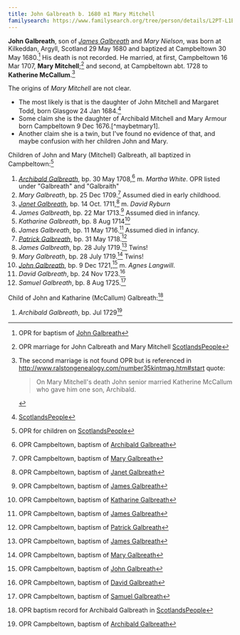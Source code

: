 ```yaml
---
title: John Galbreath b. 1680 m1 Mary Mitchell
familysearch: https://www.familysearch.org/tree/person/details/L2PT-L1B
---
```

**John Galbreath**, son of [*James Galbreath*](galbreath-james-1659.md) and *Mary Nielson*, was born at Kilkeddan, Argyll, Scotland 29 May 1680 and baptized at Campbeltown 30 May 1680.[^birth] His death is not recorded. He married, at first, Campbeltown 16 Mar 1707, **Mary Mitchell**;[^marriage1] and second, at Campbeltown abt. 1728 to **Katherine McCallum**.[^marriage2]

The origins of *Mary Mitchell* are not clear.

- The most likely is that is the daughter of John Mitchell and Margaret Todd, born Glasgow 24 Jan 1684.[^maybemary2]
- Some claim she is the daughter of Archibald Mitchell and Mary Armour born Campbeltown 9 Dec 1676.[^maybetmary1].
- Another claim she is a twin, but I've found no evidence of that, and maybe confusion with her children John and Mary.

Children of John and Mary (Mitchell) Galbreath, all baptized in Campbeltown:[^children1]

1. [*Archibald Galbreath*](galbreath-archibald-1708.md), bp. 30 May 1708,[^archibald1-birth] m. *Martha White*. OPR listed under "Galbreath" and "Galbraith"
2. *Mary Galbreath*, bp. 25 Dec 1709.[^mary1-birth] Assumed died in early childhood.
3. [*Janet Galbreath*](galbreath-janet-1711.md), bp. 14 Oct. 1711,[^janet-birth] m. *David Ryburn*
4. *James Galbreath*, bp. 22 Mar 1713.[^james1-birth] Assumed died in infancy.
5. *Katharine Galbreath*, bp. 8 Aug 1714[^katharine-birth]
6. *James Galbreath*, bp. 11 May 1716.[^james2-birth] Assumed died in infancy.
7. [*Patrick Galbreath*](galbreath-patrick-1718.md), bp. 31 May 1718.[^patrick-birth]
8. *James Galbreath*, bp. 28 July 1719.[^james3-birth] Twins!
9. *Mary Galbreath*, bp. 28 July 1719.[^mary2-birth] Twins!
10. [*John Galbreath*](galbreath-john-1721.md), bp. 9 Dec 1721,[^john-birth] m. *Agnes Langwill*.
11. *David Galbreath*, bp. 24 Nov 1723.[^david-birth] 
12. *Samuel Galbreath*, bp. 8 Aug 1725.[^samuel-birth]

Child of John and Katharine (McCallum) Galbreath:[^children2]

1. *Archibald Galbreath*, bp. Jul 1729[^archibald2-birth]

[^birth]: OPR for baptism of [John Galbreath](/sources/opr-campbeltown-births.md#1680-05-30-john-galbreath)

[^marriage1]: OPR marriage for John Calbreath and Mary Mitchell [ScotlandsPeople](https://www.scotlandspeople.gov.uk/record-results?search_type=people&event=M&record_type%5B0%5D=opr_marriages&church_type=Old%20Parish%20Registers&dl_cat=church&dl_rec=church-banns-marriages&surname=galbreath&surname_so=fuzzy&forename=john&forename_so=starts&sex=M&spouse_name_so=exact&from_year=1707&to_year=1707&record=Church%20of%20Scotland%20%28old%20parish%20registers%29%20Roman%20Catholic%20Church%20Other%20churches&sid=86128716)

[^marriage2]: The second marriage is not found OPR but is referenced in http://www.ralstongenealogy.com/number35kintmag.htm#start quote:
    > On Mary Mitchell's death John senior married 
    > Katherine McCallum who gave him one son, Archibald.

[^children1]: OPR for children on [ScotlandsPeople][1]

[^children2]:  OPR baptism record for Archibald Galbreath in [ScotlandsPeople](https://www.scotlandspeople.gov.uk/record-results?search_type=people&event=%28B%20OR%20C%20OR%20S%29&record_type%5B0%5D=opr_births&church_type=Old%20Parish%20Registers&dl_cat=church&dl_rec=church-births-baptisms&surname=galbreath&surname_so=starts&forename=archibald&forename_so=starts&sex=M&from_year=1729&to_year=1729&parent_names=galbreath&parent_names_so=exact&parent_name_two=McCallum&parent_name_two_so=exact&record=Church%20of%20Scotland%20%28old%20parish%20registers%29%20Roman%20Catholic%20Church%20Other%20churches)

[1]: https://www.scotlandspeople.gov.uk/record-results?search_type=people&event=%28B%20OR%20C%20OR%20S%29&record_type%5B0%5D=opr_births&church_type=Old%20Parish%20Registers&dl_cat=church&dl_rec=church-births-baptisms&surname=galbreath&surname_so=fuzzy&forename_so=starts&from_year=1700&to_year=1730&parent_names=galbreath&parent_names_so=fuzzy&parent_name_two=mitchell&parent_name_two_so=exact&county=ARGYLL&record=Church%20of%20Scotland%20%28old%20parish%20registers%29%20Roman%20Catholic%20Church%20Other%20churches&rd_real_name%5B0%5D=CAMPBELTOWN%20%28LANDWARD%29%20OR%20CAMPBELTOWN%20%28BURGH%29%20OR%20CAMPBELTOWN&rd_display_name%5B0%5D=CAMPBELTOWN%20%28LANDWARD%29%7CCAMPBELTOWN%20%28BURGH%29%7CCAMPBELTOWN_CAMPBELTOWN&rd_label%5B0%5D=CAMPBELTOWN&rd_name%5B0%5D=CAMPBELTOWN%20%2ALANDWARD%2A%20OR%20CAMPBELTOWN%20%2ABURGH%2A%20OR%20CAMPBELTOWN&sort=asc&order=Date&field=year&sid=86134667

[^maybemary1]: Record of OPR baptism on [ScotlandsPeople](https://www.scotlandspeople.gov.uk/record-results?search_type=people&event=%28B%20OR%20C%20OR%20S%29&record_type%5B0%5D=opr_births&church_type=Old%20Parish%20Registers&dl_cat=church&dl_rec=church-births-baptisms&surname=mitchell&surname_so=exact&forename=mary&forename_so=exact&sex=F&from_year=1676&to_year=1676&parent_names=mitchell&parent_names_so=fuzzy&parent_name_two=armour&parent_name_two_so=fuzzy&record=Church%20of%20Scotland%20%28old%20parish%20registers%29%20Roman%20Catholic%20Church%20Other%20churches)

[^maybemary2]: [ScotlandsPeople](https://www.scotlandspeople.gov.uk/record-results?search_type=people&event=%28B%20OR%20C%20OR%20S%29&record_type%5B0%5D=opr_births&church_type=Old%20Parish%20Registers&dl_cat=church&dl_rec=church-births-baptisms&surname=mitchell&surname_so=fuzzy&forename=mary&forename_so=exact&sex=F&from_year=1684&to_year=1684&parent_names_so=fuzzy&parent_name_two_so=fuzzy&record=Church%20of%20Scotland%20%28old%20parish%20registers%29%20Roman%20Catholic%20Church%20Other%20churches)

[^archibald1-birth]: OPR Campbeltown, baptism of [Archibald Galbreath](/sources/opr-campbeltown-births.md#1708-05-30-archibald-galbreath)

[^mary1-birth]: OPR Campbeltown, baptism of [Mary Galbreath](/sources/opr-campbeltown-births.md#1709-12-25-mary-galbreath)

[^janet-birth]: OPR Campbeltown, baptism of [Janet Galbreath](/sources/opr-campbeltown-births.md#1711-10-14-janet-galbreath)

[^james1-birth]: OPR Campbeltown, baptism of [James Galbreath](/sources/opr-campbeltown-births.md#1713-03-22-james-galbreath)

[^katharine-birth]: OPR Campbeltown, baptism of [Katharine Galbreath](/sources/opr-campbeltown-births.md#1714-08-08-katharine-galbreath)

[^james2-birth]: OPR Campbeltown, baptism of [James Galbreath](/sources/opr-campbeltown-births.md#1716-05-11-james-galbreath)

[^patrick-birth]: OPR Campbeltown, baptism of [Patrick Galbreath](/sources/opr-campbeltown-births.md#1718-05-31-patrick-galbreath)

[^james3-birth]: OPR Campbeltown, baptism of [James Galbreath](/sources/opr-campbeltown-births.md#1719-07-28-james-galbreath)

[^mary2-birth]: OPR Campbeltown, baptism of [Mary Galbreath](/sources/opr-campbeltown-births.md#1719-07-28-mary-galbreath)

[^john-birth]: OPR Campbeltown, baptism of [John Galbreath](/sources/opr-campbeltown-births.md#1721-12-09-john-galbreath)

[^david-birth]: OPR Campbeltown, baptism of [David Galbreath](/sources/opr-campbeltown-births.md#1723-11-24-david-galbreath)

[^samuel-birth]: OPR Campbeltown, baptism of [Samuel Galbreath](/sources/opr-campbeltown-births.md#1725-08-08-samuel-galbreath)

[^archibald2-birth]: OPR Campbeltown, baptism of [Archibald Galbreath](/sources/opr-campbeltown-births.md#1729-07-00-archibald-galbreath)
